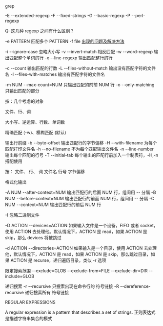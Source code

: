 
grep 

 -E --extended-regexp
 -F --fixed-strings
 -G --basic-regexp
 -P --perl-regexp
 
 Q: 这几种 regexp 之间有什么区别？
 
 -e PATTERN 匹配多个 PATTERN
 -f file 
 [出现的问题及解决方法](http://stackoverflow.com/questions/26754181/greps-invalid-range-end-bug-or-feature)
 
 -i --ignore-case  忽略大小写
 -v --invert-match 相反匹配
 -w --word-regexp  输出匹配整个单词的行
 -x --line-regexp  输出匹配整行的行
 
 -c --count  输出匹配的行数
 -L --files-without-match 输出没有匹配字符的文件名
 -l --files-with-matches  输出有匹配字符的文件名
 
 -m NUM --max-count=NUM 只输出匹配的前前 NUM 行
 -o --only-matching 只输出匹配的部分
 
 按：几个考虑的对象
 
 文件、行、词
 
 大小写、逆运算、行数、单词数
 
 精确匹配 (-w)、模糊匹配 (默认) 
 
 输出行前缀
 -b --byte-offset 输出匹配行的字节偏移
 -H --with-filename 为每个匹配打印文件名
 -h --no-filename 不为每个匹配输出文件名
 -n --line-number 输出每个匹配的行号
 -T --initial-tab 每个输出的匹配行前加入一个制表符，-H,-n 搭配使用
 
 按：
 文件、  行、  词
 文件名  行号  字节偏移
 
 格式化输出
 
 -A NUM --after-context=NUM  输出匹配行的后面 NUM 行，组间用 -- 分隔
 -B NUM --before-context=NUM 输出匹配行的前面 NUM 行，组间用 -- 分隔
 -C NUM --context=NUM 输出匹配行的前后 NUM 行
 
 -I 忽略二进制文件
 
 -D ACTION --devices=ACTION 如果输入文件是一个设备，FIFO 或者 socket，
  使用 ACTION 去处理他。默认情况下，ACTION 是 read，如果 ACTION 是
  skip，那么 devices 将被跳过
  
 -d ACTION --directories=ACTION 如果输入是一个目录，使用 ACTION 去处理
  他，默认情况下，ACTION 是 read，如果 ACTION 是 skip，那么跳过目录，如
  果 ACTION 是 recurse，递归遍历目录，类似 -r 选项
  
  限定搜索范围
 --exclude=GLOB
 --exclude-from=FILE
 --exclude-dir=DIR
 --include=GLOB
 
 递归搜索
 -r --recursive 只搜索出现在命令行的 符号链接
 -R --dereference-recursive 递归搜索所有 符号链接
 
 REGULAR EXPRESSIONS
 
 A regular expression is a pattern that describes a set of strings. 
   正则表达式是描述字符串集合的模式
 
 
 
 
 
 
 
 
 
 
 
 


 
